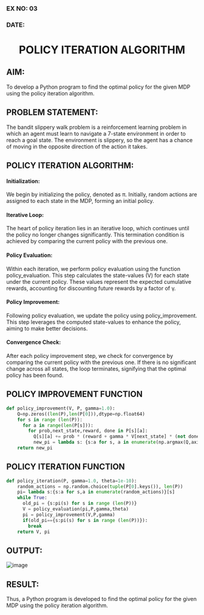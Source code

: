 ### EX NO: 03
### DATE:
# <p align="center">POLICY ITERATION ALGORITHM</p>

## AIM:

To develop a Python program to find the optimal policy for the given MDP using the policy iteration algorithm.

## PROBLEM STATEMENT:

The bandit slippery walk problem is a reinforcement learning problem in which an agent must learn to navigate a 7-state environment in order to reach a goal state. The environment is slippery, so the agent has a chance of moving in the opposite direction of the action it takes.

## POLICY ITERATION ALGORITHM:

#### Initialization: 
We begin by initializing the policy, denoted as π. Initially, random actions are assigned to each state in the MDP, forming an initial policy.

#### Iterative Loop: 
The heart of policy iteration lies in an iterative loop, which continues until the policy no longer changes significantly. This termination condition is achieved by comparing the current policy with the previous one.

#### Policy Evaluation:
Within each iteration, we perform policy evaluation using the function policy_evaluation. This step calculates the state-values (V) for each state under the current policy. These values represent the expected cumulative rewards, accounting for discounting future rewards by a factor of γ.

#### Policy Improvement: 
Following policy evaluation, we update the policy using policy_improvement. This step leverages the computed state-values to enhance the policy, aiming to make better decisions.

#### Convergence Check: 
After each policy improvement step, we check for convergence by comparing the current policy with the previous one. If there is no significant change across all states, the loop terminates, signifying that the optimal policy has been found.

## POLICY IMPROVEMENT FUNCTION
```python
def policy_improvement(V, P, gamma=1.0):
    Q=np.zeros((len(P),len(P[0])),dtype=np.float64)
    for s in range (len(P)):
      for a in range(len(P[s])):
        for prob,next_state,reward, done in P[s][a]:
          Q[s][a] += prob * (reward + gamma * V[next_state] * (not done))
          new_pi = lambda s: {s:a for s, a in enumerate(np.argmax(Q,axis=1))}[s]
    return new_pi
```
## POLICY ITERATION FUNCTION
```python
def policy_iteration(P, gamma=1.0, theta=1e-10):
    random_actions = np.random.choice(tuple(P[0].keys()), len(P))
    pi= lambda s:{s:a for s,a in enumerate(random_actions)}[s]
    while True:
      old_pi = {s:pi(s) for s in range (len(P))}
      V = policy_evaluation(pi,P,gamma,theta)
      pi = policy_improvement(V,P,gamma)
      if(old_pi=={s:pi(s) for s in range (len(P))}):
        break
    return V, pi
```
## OUTPUT:

![image](https://github.com/Kayalvizhi02/policy-iteration-algorithm/assets/75413726/4df631a6-06f2-43f0-9029-7474b9a3cbdb)

## RESULT:

Thus, a Python program is developed to find the optimal policy for the given MDP using the policy iteration algorithm.
